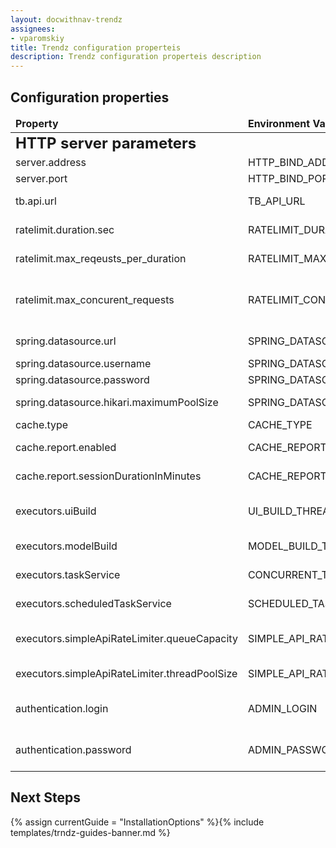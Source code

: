 ```yaml
---
layout: docwithnav-trendz
assignees:
- vparomskiy
title: Trendz configuration properteis
description: Trendz configuration properteis description
---
```



## Configuration properties

<table>
  <thead>
      <tr>
          <td><b>Property</b></td><td><b>Environment Variable</b></td><td><b>Default Value</b></td><td><b>Description</b></td>
      </tr>
  </thead>
  <tbody>
      <tr>
          <td colspan="4"><span style="font-weight: bold; font-size: 24px;">HTTP server parameters</span></td>
      </tr>  
      <tr>
          <td>server.address</td>
          <td>HTTP_BIND_ADDRESS</td>
          <td>0.0.0.0</td>
          <td>HTTP Server bind address</td>
      </tr>
      <tr>
          <td>server.port</td>
          <td>HTTP_BIND_PORT</td>
          <td>8888</td>
          <td>HTTP Server bind port</td>
      </tr>
      <tr>
            <td>tb.api.url</td>
            <td>TB_API_URL</td>
            <td>http://localhost:9090</td>
            <td>ThingsBoard Cluster REST API url</td>
        </tr>
      <tr>
          <td>ratelimit.duration.sec</td>
          <td>RATELIMIT_DURATION_SEC</td>
          <td>1</td>
          <td>Control amount of api calls per duration</td>
      </tr>
      <tr>
          <td>ratelimit.max_reqeusts_per_duration</td>
          <td>RATELIMIT_MAX_REQUESTS</td>
          <td>5000</td>
          <td>Max number of allowed API calls per configured duration</td>
      </tr>
      <tr>
          <td>ratelimit.max_concurent_requests</td>
          <td>RATELIMIT_CONCURRENT_REQUESTS</td>
          <td>8</td>
          <td>Max number of concurrent API calls. Overrides RATELIMIT_MAX_REQUESTS limit</td>
      </tr>          
        <tr>
          <td>spring.datasource.url</td>
          <td>SPRING_DATASOURCE_URL</td>
          <td>jdbc:postgresql://localhost:5432/trendz</td>
          <td>Connection URL for Trendz database</td>
        </tr>
        <tr>
            <td>spring.datasource.username</td>
            <td>SPRING_DATASOURCE_USERNAME</td>
            <td>postgres</td>
            <td>Database username</td>
        </tr> 
        <tr>
            <td>spring.datasource.password</td>
            <td>SPRING_DATASOURCE_PASSWORD</td>
            <td>postgres</td>
            <td>Database password</td>
        </tr> 
        <tr>
            <td>spring.datasource.hikari.maximumPoolSize</td>
            <td>SPRING_DATASOURCE_MAXIMUM_POOL_SIZE</td>
            <td>5</td>
            <td>Database connection pool size</td>
        </tr> 
        <tr>
            <td>cache.type</td>
            <td>CACHE_TYPE</td>
            <td>caffeine</td>
            <td>Application cache provider</td>
        </tr> 
        <tr>
            <td>cache.report.enabled</td>
            <td>CACHE_REPORT_ENABLED</td>
            <td>true</td>
            <td>Enable/disable view reprot cache on the system level</td>
        </tr> 
        <tr>
            <td>cache.report.sessionDurationInMinutes</td>
            <td>CACHE_REPORT_SESSION_DURATION_MINUTES</td>
            <td>10</td>
            <td>Expiration time for cached view report</td>
        </tr> 
        <tr>
            <td>executors.uiBuild</td>
            <td>UI_BUILD_THREAD_COUNT</td>
            <td>2</td>
            <td>Amount of paralell view config execution trigger from UI</td>
        </tr> 
        <tr>
            <td>executors.modelBuild</td>
            <td>MODEL_BUILD_THREAD_COUNT</td>
            <td>1</td>
            <td>Amount of paralell model build processes</td>
        </tr>      
        <tr>
            <td>executors.taskService</td>
            <td>CONCURRENT_TASK_EXECUTION_COUNT</td>
            <td>1</td>
            <td>Amount of paralell tasks executions</td>
        </tr> 
        <tr>
            <td>executors.scheduledTaskService</td>
            <td>SCHEDULED_TASK_EXECUTOR_THREAD_COUNT</td>
            <td>3</td>
            <td>Amount of paralell scheduled tasks executions</td>
        </tr> 
        <tr>
            <td>executors.simpleApiRateLimiter.queueCapacity</td>
            <td>SIMPLE_API_RATE_LIMITER_QUEUE_CAPACITY</td>
            <td>10</td>
            <td>max amount of queued requests that are waiting for execution</td>
        </tr> 
        <tr>
            <td>executors.simpleApiRateLimiter.threadPoolSize</td>
            <td>SIMPLE_API_RATE_LIMITER_THREAD_POOL_SIZE</td>
            <td>10</td>
            <td>Amount of requests that are executed in parallel</td>
        </tr> 
        <tr>
            <td>authentication.login</td>
            <td>ADMIN_LOGIN</td>
            <td> </td>
            <td>Username for authenticating background requests to ThingsBoard</td>
        </tr> 
        <tr>
            <td>authentication.password</td>
            <td>ADMIN_PASSWORD</td>
            <td> </td>
            <td>Password for authenticating background requests to ThingsBoard</td>
        </tr>         
                                                  
                               
  </tbody>
</table>

## Next Steps

{% assign currentGuide = "InstallationOptions" %}{% include templates/trndz-guides-banner.md %}
